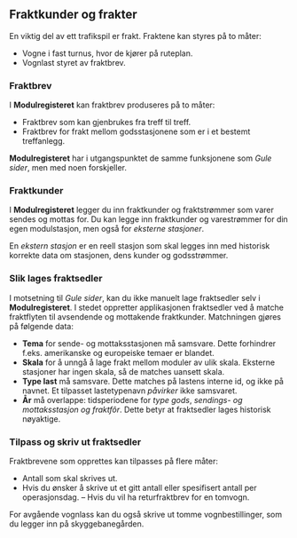 ﻿## Fraktkunder og frakter
En viktig del av ett trafikspil er frakt.
Fraktene kan styres på to måter:
- Vogne i fast turnus, hvor de kjører på ruteplan.
- Vognlast styret av fraktbrev.

### Fraktbrev
I **Modulregisteret** kan fraktbrev produseres på to måter:
- Fraktbrev som kan gjenbrukes fra treff til treff.
- Fraktbrev for frakt mellom godsstasjonene som er i et bestemt treffanlegg.

**Modulregisteret** har i utgangspunktet de samme funksjonene som *Gule sider*, men med noen forskjeller.

### Fraktkunder
I **Modulregisteret** legger du inn fraktkunder og fraktstrømmer som varer sendes og mottas for.
Du kan legge inn fraktkunder og varestrømmer for din egen modulstasjon,
men også for *eksterne stasjoner*.

En *ekstern stasjon* er en reell stasjon som skal legges inn med historisk korrekte data
om stasjonen, dens kunder og godsstrømmer.

### Slik lages fraktsedler
I motsetning til *Gule sider*, kan du ikke manuelt lage fraktsedler selv i **Modulregisteret**.
I stedet oppretter applikasjonen fraktsedler ved å matche fraktflyten til avsendende og mottakende fraktkunder.
Matchningen gjøres på følgende data:
- **Tema** for sende- og mottaksstasjonen må samsvare. Dette forhindrer f.eks. amerikanske og europeiske temaer er blandet.
- **Skala** for å unngå å lage frakt mellom moduler av ulik skala. Eksterne stasjoner har ingen skala, så de matches uansett skala.
- **Type last** må samsvare. Dette matches på lastens interne id, og ikke på navnet. Et tilpasset lastetypenavn *påvirker* ikke samsvaret.
- **År** må overlappe: tidsperiodene for *type gods*, *sendings- og mottaksstasjon og fraktfôr*.
Dette betyr at fraktsedler lages historisk nøyaktige.

### Tilpass og skriv ut fraktsedler
Fraktbrevene som opprettes kan tilpasses på flere måter:
- Antall som skal skrives ut.
- Hvis du ønsker å skrive ut et gitt antall eller spesifisert antall per operasjonsdag.
– Hvis du vil ha returfraktbrev for en tomvogn.

For avgående vognlass kan du også skrive ut tomme vognbestillinger, som du legger inn på skyggebanegården.